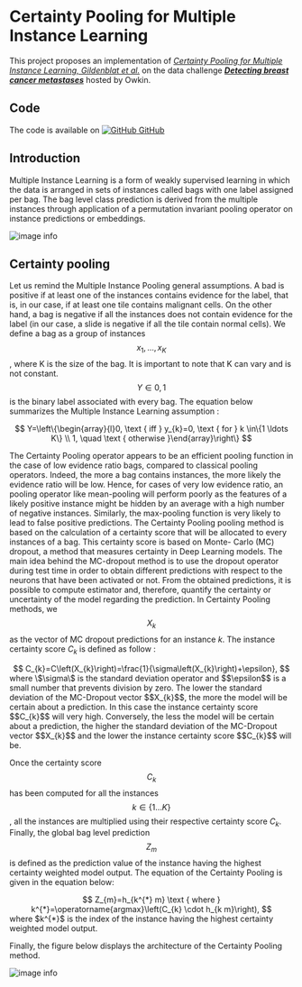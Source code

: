# Certainty Pooling for Multiple Instance Learning

This project proposes an implementation of [*Certainty Pooling for Multiple Instance Learning, Gildenblat et al.*](https://arxiv.org/pdf/2008.10548.pdf) on the data challenge [***Detecting breast cancer metastases***](https://challengedata.ens.fr/participants/challenges/18/) hosted by Owkin. 


## Code

The code is available on [![GitHub](https://i.stack.imgur.com/tskMh.png) GitHub](https://github.com/hippolytemayard/certainty-pooling-mil)

## Introduction 

Multiple Instance Learning is a form of weakly supervised learning in which the data is arranged in sets of instances called bags with one label assigned per bag. The bag level class prediction is derived from the multiple instances through application of a permutation invariant pooling operator on instance predictions or embeddings.


![image info](./assets/images/project1/slide.png)

## Certainty pooling 

Let us remind the Multiple Instance Pooling general assumptions. A bad is positive if at least one of the instances contains evidence for the label, that is, in our case, if at least one tile contains malignant cells. On the other hand, a bag is negative if all the instances does not contain evidence for the label (in our case, a slide is negative if all the tile contain normal cells). We define a bag as a group of instances $${x_1,...,x_K}$$ , where K is the size of the bag. It is important to note that K can vary and is not constant. $$Y ∈ {0, 1}$$ is the binary label associated with every bag. The equation below summarizes the Multiple Instance Learning assumption :

<center>
$$
Y=\left\{\begin{array}{l}0, \text { iff } y_{k}=0, \text { for } k \in\{1 \ldots K\} \\ 1, \quad \text { otherwise }\end{array}\right\}
$$
</center>

The Certainty Pooling operator appears to be an efficient pooling function in the case of low evidence ratio bags, compared to classical pooling operators. Indeed, the more a bag contains instances, the more likely the evidence ratio will be low. Hence, for cases of very low evidence ratio, an pooling operator like mean-pooling will perform poorly as the features of a likely positive instance might be hidden by an average with a high number of negative instances. Similarly, the max-pooling function is very likely to lead to false positive predictions.
The Certainty Pooling pooling method is based on the calculation of a certainty score that will be allocated to every instances of a bag. This certainty score is based on Monte- Carlo (MC) dropout, a method that measures certainty in Deep Learning models. The main idea behind the MC-dropout method is to use the dropout operator during test time in order to obtain different predictions with respect to the neurons that have been activated or not. From the obtained predictions, it is possible to compute estimator and, therefore, quantify the certainty or uncertainty of the model regarding the prediction.
In Certainty Pooling methods, we $$X_k$$ as the vector of MC dropout predictions for an instance $k$. The instance certainty score $C_k$ is defined as follow :
<center>
$$
C_{k}=C\left(X_{k}\right)=\frac{1}{\sigma\left(X_{k}\right)+\epsilon},
$$
</center>
where \$\sigma\$ is the standard deviation operator and $$\epsilon$$ is a small number that prevents division by zero.
The lower the standard deviation of the MC-Dropout vector $$X_{k}$$, the more the model will be certain about a prediction. In this case the instance certainty score $$C_{k}$$ will very high. Conversely, the less the model will be certain about a prediction, the higher the standard deviation of the MC-Dropout vector $$X_{k}$$ and the lower the instance certainty score $$C_{k}$$ will be.

Once the certainty score $$C_{k}$$ has been computed for all the instances $$k \in\{1 \ldots K\}$$, all the instances are multiplied using their respective certainty score $C_{k}$. Finally, the global bag level prediction $$Z_{m}$$ is defined as the prediction value of the instance having the highest certainty weighted model output. The equation of the Certainty Pooling is given in the equation below: 
<center>
$$
Z_{m}=h_{k^{*} m} \text { where } k^{*}=\operatorname{argmax}\left(C_{k} \cdot h_{k m}\right),
$$
</center>
where $k^{*}$ is the index of the instance having the highest certainty weighted model output.

Finally, the figure below displays the architecture of the Certainty Pooling method.

![image info](./assets/images/project1/archi.png)